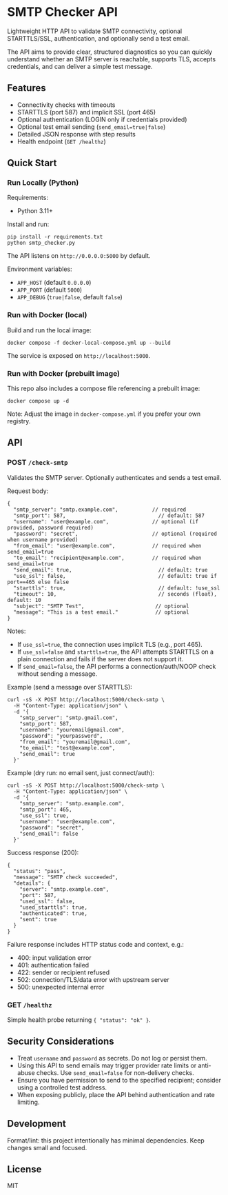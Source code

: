 # SMTP Checker API

Lightweight HTTP API to validate SMTP connectivity, optional STARTTLS/SSL, authentication, and optionally send a test email.

The API aims to provide clear, structured diagnostics so you can quickly understand whether an SMTP server is reachable, supports TLS, accepts credentials, and can deliver a simple test message.

## Features

- Connectivity checks with timeouts
- STARTTLS (port 587) and implicit SSL (port 465)
- Optional authentication (LOGIN only if credentials provided)
- Optional test email sending (`send_email=true|false`)
- Detailed JSON response with step results
- Health endpoint (`GET /healthz`)

## Quick Start

### Run Locally (Python)

Requirements:
- Python 3.11+

Install and run:

```
pip install -r requirements.txt
python smtp_checker.py
```

The API listens on `http://0.0.0.0:5000` by default.

Environment variables:
- `APP_HOST` (default `0.0.0.0`)
- `APP_PORT` (default `5000`)
- `APP_DEBUG` (`true|false`, default `false`)

### Run with Docker (local)

Build and run the local image:

```
docker compose -f docker-local-compose.yml up --build
```

The service is exposed on `http://localhost:5000`.

### Run with Docker (prebuilt image)

This repo also includes a compose file referencing a prebuilt image:

```
docker compose up -d
```

Note: Adjust the image in `docker-compose.yml` if you prefer your own registry.

## API

### POST `/check-smtp`

Validates the SMTP server. Optionally authenticates and sends a test email.

Request body:

```
{
  "smtp_server": "smtp.example.com",           // required
  "smtp_port": 587,                              // default: 587
  "username": "user@example.com",              // optional (if provided, password required)
  "password": "secret",                        // optional (required when username provided)
  "from_email": "user@example.com",            // required when send_email=true
  "to_email": "recipient@example.com",         // required when send_email=true
  "send_email": true,                            // default: true
  "use_ssl": false,                              // default: true if port==465 else false
  "starttls": true,                              // default: !use_ssl
  "timeout": 10,                                 // seconds (float), default: 10
  "subject": "SMTP Test",                       // optional
  "message": "This is a test email."            // optional
}
```

Notes:
- If `use_ssl=true`, the connection uses implicit TLS (e.g., port 465).
- If `use_ssl=false` and `starttls=true`, the API attempts STARTTLS on a plain connection and fails if the server does not support it.
- If `send_email=false`, the API performs a connection/auth/NOOP check without sending a message.

Example (send a message over STARTTLS):

```
curl -sS -X POST http://localhost:5000/check-smtp \
  -H "Content-Type: application/json" \
  -d '{
    "smtp_server": "smtp.gmail.com",
    "smtp_port": 587,
    "username": "youremail@gmail.com",
    "password": "yourpassword",
    "from_email": "youremail@gmail.com",
    "to_email": "test@example.com",
    "send_email": true
  }'
```

Example (dry run: no email sent, just connect/auth):

```
curl -sS -X POST http://localhost:5000/check-smtp \
  -H "Content-Type: application/json" \
  -d '{
    "smtp_server": "smtp.example.com",
    "smtp_port": 465,
    "use_ssl": true,
    "username": "user@example.com",
    "password": "secret",
    "send_email": false
  }'
```

Success response (200):

```
{
  "status": "pass",
  "message": "SMTP check succeeded",
  "details": {
    "server": "smtp.example.com",
    "port": 587,
    "used_ssl": false,
    "used_starttls": true,
    "authenticated": true,
    "sent": true
  }
}
```

Failure response includes HTTP status code and context, e.g.:

- 400: input validation error
- 401: authentication failed
- 422: sender or recipient refused
- 502: connection/TLS/data error with upstream server
- 500: unexpected internal error

### GET `/healthz`

Simple health probe returning `{ "status": "ok" }`.

## Security Considerations

- Treat `username` and `password` as secrets. Do not log or persist them.
- Using this API to send emails may trigger provider rate limits or anti-abuse checks. Use `send_email=false` for non-delivery checks.
- Ensure you have permission to send to the specified recipient; consider using a controlled test address.
- When exposing publicly, place the API behind authentication and rate limiting.

## Development

Format/lint: this project intentionally has minimal dependencies. Keep changes small and focused.

## License

MIT 

